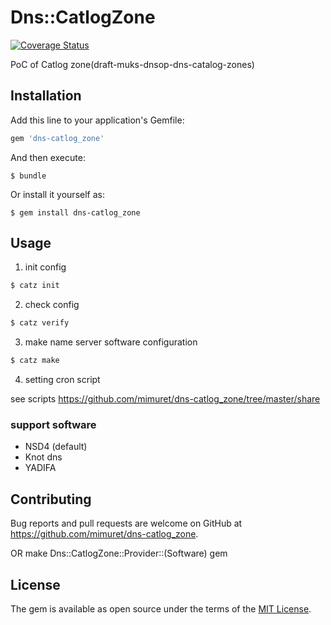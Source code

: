 # Dns::CatlogZone

[![Coverage Status](https://coveralls.io/repos/github/mimuret/dns-catlog_zone/badge.svg?branch=master)](https://coveralls.io/github/mimuret/dns-catlog_zone?branch=master)

PoC of Catlog zone(draft-muks-dnsop-dns-catalog-zones)

## Installation

Add this line to your application's Gemfile:

```ruby
gem 'dns-catlog_zone'
```

And then execute:

    $ bundle

Or install it yourself as:

    $ gem install dns-catlog_zone

## Usage

1. init config

```bash
$ catz init
```

2. check config

```bash
$ catz verify
```

3. make name server software configuration

```bash
$ catz make
```

4. setting cron script

see scripts https://github.com/mimuret/dns-catlog_zone/tree/master/share

### support software
* NSD4 (default)
* Knot dns
* YADIFA

## Contributing

Bug reports and pull requests are welcome on GitHub at https://github.com/mimuret/dns-catlog_zone.

OR make Dns::CatlogZone::Provider::(Software) gem

## License

The gem is available as open source under the terms of the [MIT License](http://opensource.org/licenses/MIT).

